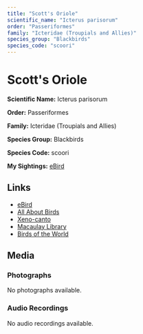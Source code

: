 ```yaml
---
title: "Scott's Oriole"
scientific_name: "Icterus parisorum"
order: "Passeriformes"
family: "Icteridae (Troupials and Allies)"
species_group: "Blackbirds"
species_code: "scoori"
---
```


# Scott's Oriole

**Scientific Name:** Icterus parisorum

**Order:** Passeriformes

**Family:** Icteridae (Troupials and Allies)

**Species Group:** Blackbirds

**Species Code:** scoori

**My Sightings:** [eBird](https://ebird.org/lifelist?r=world&time=life&spp=scoori)

## Links
* [eBird](https://ebird.org/species/scoori) 
* [All About Birds](https://www.allaboutbirds.org/guide/scoori) 
* [Xeno-canto](https://www.xeno-canto.org/species/icterus-parisorum) 
* [Macaulay Library](https://search.macaulaylibrary.org/catalog?taxonCode=scoori&sort=rating_rank_desc)
* [Birds of the World](https://birdsoftheworld.org/bow/species/scoori)

## Media
### Photographs
No photographs available.

### Audio Recordings
No audio recordings available.
